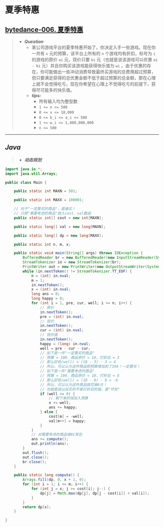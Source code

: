 # 夏季特惠

## [bytedance-006. 夏季特惠](https://leetcode.cn/problems/tJau2o/)

> - ***Question***
>   - 某公司游戏平台的夏季特惠开始了，你决定入手一些游戏。现在你一共有 `x` 元的预算，该平台上所有的 `n` 个游戏均有折扣，标号为 `i` 的游戏的原价 `ai` 元，现价只要 `bi` 元（也就是说该游戏可以优惠 `ai - bi` 元）并且你购买该游戏能获得快乐值为 `wi` 。由于优惠的存在，你可能做出一些冲动消费导致最终买游戏的总费用超过预算，但只要满足获得的总优惠金额不低于超过预算的总金额，那在心理上就不会觉得吃亏。现在你希望在心理上不觉得吃亏的前提下，获得尽可能多的快乐值。
>   - ***tips:***
>     - 所有输入均为整型数
>     - `1 <= n <= 500`
>     - `0 <= x <= 10,000`
>     - `0 <= b_i <= a_i <= 500`
>     - `1 <= w_i <= 1,000,000,000`
>     - `n <= 500`

---

## *Java*

> - ***动态规划***

```java
import java.io.*;
import java.util.Arrays;

public class Main {

    public static int MAXN = 501;

    public static int MAXX = 100001;

    // 对于"一定要买的商品"，直接买！
    // 只把"需要考虑的商品"放入cost、val数组
    public static int[] cost = new int[MAXN];

    public static long[] val = new long[MAXN];

    public static long[] dp = new long[MAXX];

    public static int n, m, x;

    public static void main(String[] args) throws IOException {
        BufferedReader br = new BufferedReader(new InputStreamReader(System.in));
        StreamTokenizer in = new StreamTokenizer(br);
        PrintWriter out = new PrintWriter(new OutputStreamWriter(System.out));
        while (in.nextToken() != StreamTokenizer.TT_EOF) {
            n = (int) in.nval;
            m = 1;
            in.nextToken();
            x = (int) in.nval;
            long ans = 0;
            long happy = 0;
            for (int i = 1, pre, cur, well; i <= n; i++) {
                // 原价
                in.nextToken();
                pre = (int) in.nval;
                // 现价
                in.nextToken();
                cur = (int) in.nval;
                // 快乐值
                in.nextToken();
                happy = (long) in.nval;
                well = pre - cur - cur;
                // 如下是一件"一定要买的商品"
                // 预算 = 100，商品原价 = 10，打折后 = 3
                // 那么好处(well) = (10 - 3) - 3 = 4
                // 所以，可以认为这件商品把预算增加到了104！一定要买！
                // 如下是一件"需要考虑的商品"
                // 预算 = 104，商品原价 = 10，打折后 = 8
                // 那么好处(well) = (10 - 8) - 8 = -6
                // 所以，可以认为这件商品就花掉6元！
                // 也就是说以后花的不是打折后的值，是"坏处"
                if (well >= 0) {
                    // 剩下来的钱加入预算
                    x += well;
                    ans += happy;
                } else {
                    cost[m] = -well;
                    val[m++] = happy;
                }
            }
            // 对需要考虑的商品做01背包
            ans += compute();
            out.println(ans);
        }
        out.flush();
        out.close();
        br.close();
    }

    public static long compute() {
        Arrays.fill(dp, 0, x + 1, 0);
        for (int i = 1; i <= m; i++) {
            for (int j = x; j >= cost[i]; j--) {
                dp[j] = Math.max(dp[j], dp[j - cost[i]] + val[i]);
            }
        }
        return dp[x];
    }

}
```

